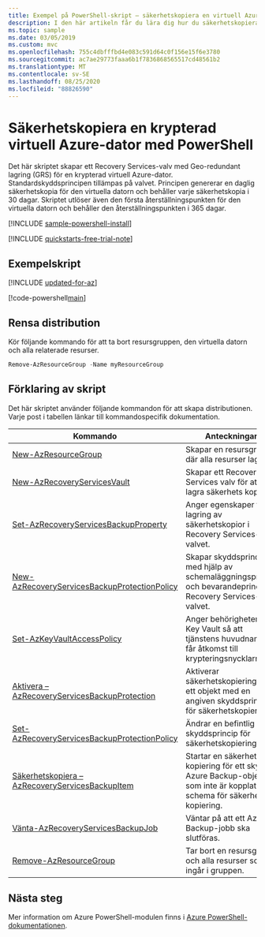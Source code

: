 ```yaml
---
title: Exempel på PowerShell-skript – säkerhetskopiera en virtuell Azure-dator
description: I den här artikeln får du lära dig hur du säkerhetskopierar en virtuell Azure-dator med hjälp av ett Azure PowerShell skript exempel.
ms.topic: sample
ms.date: 03/05/2019
ms.custom: mvc
ms.openlocfilehash: 755c4dbfffbd4e083c591d64c0f156e15f6e3780
ms.sourcegitcommit: ac7ae29773faaa6b1f7836868565517cd48561b2
ms.translationtype: MT
ms.contentlocale: sv-SE
ms.lasthandoff: 08/25/2020
ms.locfileid: "88826590"
---
```

# <a name="back-up-an-encrypted-azure-virtual-machine-with-powershell"></a>Säkerhetskopiera en krypterad virtuell Azure-dator med PowerShell

Det här skriptet skapar ett Recovery Services-valv med Geo-redundant lagring (GRS) för en krypterad virtuell Azure-dator. Standardskyddsprincipen tillämpas på valvet. Principen genererar en daglig säkerhetskopia för den virtuella datorn och behåller varje säkerhetskopia i 30 dagar. Skriptet utlöser även den första återställningspunkten för den virtuella datorn och behåller den återställningspunkten i 365 dagar.

[!INCLUDE [sample-powershell-install](../../../includes/sample-powershell-install-no-ssh.md)]

[!INCLUDE [quickstarts-free-trial-note](../../../includes/quickstarts-free-trial-note.md)]

## <a name="sample-script"></a>Exempelskript

[!INCLUDE [updated-for-az](../../../includes/updated-for-az.md)]

[!code-powershell[main](../../../powershell_scripts/backup/backup-encrypted-vm/backup-encrypted-vm.ps1 "Back up encrypted virtual machine")]

## <a name="clean-up-deployment"></a>Rensa distribution

Kör följande kommando för att ta bort resursgruppen, den virtuella datorn och alla relaterade resurser.

```powershell
Remove-AzResourceGroup -Name myResourceGroup
```

## <a name="script-explanation"></a>Förklaring av skript

Det här skriptet använder följande kommandon för att skapa distributionen. Varje post i tabellen länkar till kommandospecifik dokumentation.

| Kommando | Anteckningar |
|---|---|
| [New-AzResourceGroup](/powershell/module/az.resources/new-azresourcegroup) | Skapar en resursgrupp där alla resurser lagras. |
| [New-AzRecoveryServicesVault](/powershell/module/az.recoveryservices/new-azrecoveryservicesvault) | Skapar ett Recovery Services valv för att lagra säkerhets kopior. |
| [Set-AzRecoveryServicesBackupProperty](/powershell/module/az.recoveryservices/set-azrecoveryservicesbackupproperty) | Anger egenskaper för lagring av säkerhetskopior i Recovery Services-valvet. |
| [New-AzRecoveryServicesBackupProtectionPolicy](/powershell/module/az.recoveryservices/set-azrecoveryservicesbackupprotectionpolicy)| Skapar skyddsprincip med hjälp av schemaläggningsprincip och bevarandeprincip i Recovery Services-valvet. |
| [Set-AzKeyVaultAccessPolicy](/powershell/module/az.keyvault/set-azkeyvaultaccesspolicy) | Anger behörigheter för Key Vault så att tjänstens huvudnamn får åtkomst till krypteringsnycklarna. |
| [Aktivera – AzRecoveryServicesBackupProtection](/powershell/module/az.recoveryservices/enable-azrecoveryservicesbackupprotection) | Aktiverar säkerhetskopiering för ett objekt med en angiven skyddsprincip för säkerhetskopiering. |
| [Set-AzRecoveryServicesBackupProtectionPolicy](/powershell/module/az.recoveryservices/set-azrecoveryservicesbackupprotectionpolicy)| Ändrar en befintlig skyddsprincip för säkerhetskopiering. |
| [Säkerhetskopiera – AzRecoveryServicesBackupItem](/powershell/module/az.recoveryservices/backup-azrecoveryservicesbackupitem) | Startar en säkerhets kopiering för ett skyddat Azure Backup-objekt som inte är kopplat till schema för säkerhets kopiering. |
| [Vänta-AzRecoveryServicesBackupJob](/powershell/module/az.recoveryservices/wait-azrecoveryservicesbackupjob) | Väntar på att ett Azure Backup-jobb ska slutföras. |
| [Remove-AzResourceGroup](/powershell/module/az.resources/remove-azresourcegroup) | Tar bort en resursgrupp och alla resurser som ingår i gruppen. |

## <a name="next-steps"></a>Nästa steg

Mer information om Azure PowerShell-modulen finns i [Azure PowerShell-dokumentationen](/powershell/azure/new-azureps-module-az).
